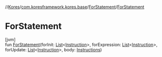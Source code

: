 //[Kores](../../../index.md)/[com.koresframework.kores.base](../index.md)/[ForStatement](index.md)/[ForStatement](-for-statement.md)

# ForStatement

[jvm]\
fun [ForStatement](-for-statement.md)(forInit: [List](https://kotlinlang.org/api/latest/jvm/stdlib/kotlin.collections/-list/index.html)<[Instruction](../../com.koresframework.kores/-instruction/index.md)>, forExpression: [List](https://kotlinlang.org/api/latest/jvm/stdlib/kotlin.collections/-list/index.html)<[Instruction](../../com.koresframework.kores/-instruction/index.md)>, forUpdate: [List](https://kotlinlang.org/api/latest/jvm/stdlib/kotlin.collections/-list/index.html)<[Instruction](../../com.koresframework.kores/-instruction/index.md)>, body: [Instructions](../../com.koresframework.kores/-instructions/index.md))
